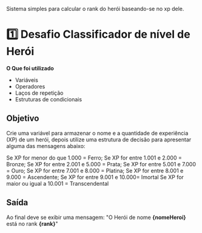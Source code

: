 Sistema simples para calcular o rank do herói baseando-se no xp dele.

# 1️⃣ Desafio Classificador de nível de Herói

**O Que foi utilizado**

- Variáveis
- Operadores
- Laços de repetição
- Estruturas de condicionais

## Objetivo

Crie uma variável para armazenar o nome e a quantidade de experiência (XP) de um herói, depois utilize uma estrutura de decisão para apresentar alguma das mensagens abaixo:

Se XP for menor do que 1.000 = Ferro;
Se XP for entre 1.001 e 2.000 = Bronze;
Se XP for entre 2.001 e 5.000 = Prata;
Se XP for entre 5.001 e 7.000 = Ouro;
Se XP for entre 7.001 e 8.000 = Platina;
Se XP for entre 8.001 e 9.000 = Ascendente;
Se XP for entre 9.001 e 10.000= Imortal
Se XP for maior ou igual a 10.001 = Transcendental

## Saída

Ao final deve se exibir uma mensagem:
"O Herói de nome **{nomeHeroi}** está no rank **{rank}**"
